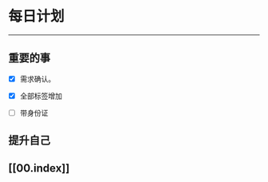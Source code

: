 
# 每日计划
---
## 重要的事

- [x]  需求确认。
- [x]  全部标签增加  
- [ ] 带身份证



## 提升自己

  



## [[00.index]]










